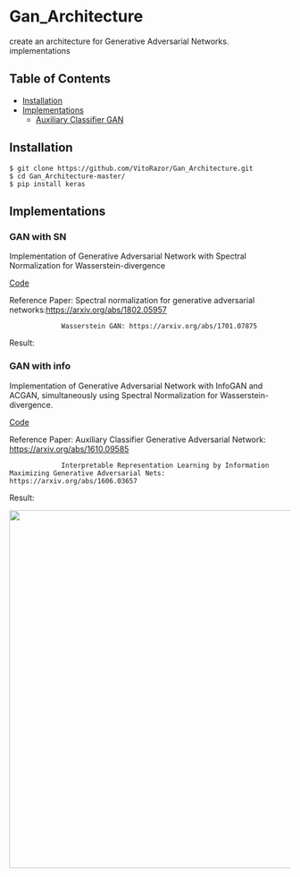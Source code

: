 # Gan_Architecture
create an architecture for Generative Adversarial Networks.
implementations 
## Table of Contents
  * [Installation](#installation)
  * [Implementations](#implementations)
    + [Auxiliary Classifier GAN](#ac-gan)   

## Installation
    $ git clone https://github.com/VitoRazor/Gan_Architecture.git
    $ cd Gan_Architecture-master/
    $ pip install keras

## Implementations   
### GAN with SN
Implementation of Generative Adversarial Network with Spectral Normalization for Wasserstein-divergence 

[Code](myGan_w_sn.py)

Reference Paper: Spectral normalization for generative adversarial networks:https://arxiv.org/abs/1802.05957

                 Wasserstein GAN: https://arxiv.org/abs/1701.07875

Result:

### GAN with info
Implementation of Generative Adversarial Network with InfoGAN and ACGAN, simultaneously using Spectral Normalization for Wasserstein-divergence.

[Code](myGan_info.py)

Reference Paper: Auxiliary Classifier Generative Adversarial Network: https://arxiv.org/abs/1610.09585

                 Interpretable Representation Learning by Information Maximizing Generative Adversarial Nets:                                              https://arxiv.org/abs/1606.03657
                 
Result:
<p align="left">
    <img src="http://eriklindernoren.se/images/aae.png" width="640"\>
</p>

